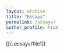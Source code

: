 ```yaml
---
layout: archive
title: "Essays"
permalink: /essays/
author_profile: true
---
```

[[/_essays/file1]]
